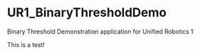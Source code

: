 # UR1_BinaryThresholdDemo
Binary Threshold Demonstration application for Unified Robotics 1

This is a test!